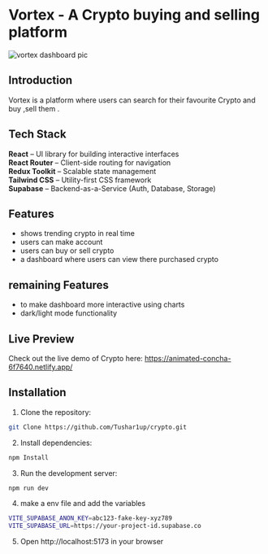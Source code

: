 # Vortex - A Crypto buying and selling platform
![vortex dashboard pic](https://github.com/user-attachments/assets/73012168-6052-4720-9d22-9aa122722e0e)

## Introduction
Vortex is a platform where users can search for their favourite Crypto and buy ,sell them .


## Tech Stack

**React** – UI library for building interactive interfaces  
**React Router** – Client-side routing for navigation  
**Redux Toolkit** – Scalable state management  
**Tailwind CSS** – Utility-first CSS framework  
**Supabase** – Backend-as-a-Service (Auth, Database, Storage)




## Features

-  shows trending crypto in real time
- users can make account
- users can buy or sell crypto
- a dashboard where users can view there purchased crypto 

## remaining Features
- to make dashboard more interactive using charts 
- dark/light mode functionality 


## Live Preview

Check out the live demo of Crypto here: https://animated-concha-6f7640.netlify.app/


## Installation

1. Clone the repository:

```bash
git Clone https://github.com/Tushar1up/crypto.git
```
2. Install dependencies:

```bash
npm Install
```
3. Run the development server:

```bash
npm run dev 
```

4. make a env file and add the variables  

```bash
VITE_SUPABASE_ANON_KEY=abc123-fake-key-xyz789
VITE_SUPABASE_URL=https://your-project-id.supabase.co
```
5. Open http://localhost:5173 in your browser
    
